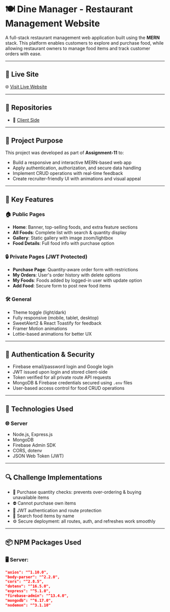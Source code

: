 # 🍽️ Dine Manager - Restaurant Management Website

A full-stack restaurant management web application built using the **MERN** stack. This platform enables customers to explore and purchase food, while allowing restaurant owners to manage food items and track customer orders with ease.

---

## 🔗 Live Site

🌐 [Visit Live Website](https://restaurant-management-sy-6dee9.web.app/)

---

## 📂 Repositories

- 🔧 [Client Side](https://github.com/AbuSufianMahin/Dine-manager-client)

---

## 🎯 Project Purpose

This project was developed as part of **Assignment-11** to:
- Build a responsive and interactive MERN-based web app
- Apply authentication, authorization, and secure data handling
- Implement CRUD operations with real-time feedback
- Create recruiter-friendly UI with animations and visual appeal

---

## 🚀 Key Features

### 🏠 Public Pages
- **Home**: Banner, top-selling foods, and extra feature sections
- **All Foods**: Complete list with search & quantity display
- **Gallery**: Static gallery with image zoom/lightbox
- **Food Details**: Full food info with purchase option

### 🔒 Private Pages (JWT Protected)
- **Purchase Page**: Quantity-aware order form with restrictions
- **My Orders**: User's order history with delete options
- **My Foods**: Foods added by logged-in user with update option
- **Add Food**: Secure form to post new food items

### 🛠️ General
- Theme toggle (light/dark)
- Fully responsive (mobile, tablet, desktop)
- SweetAlert2 & React Toastify for feedback
- Framer Motion animations
- Lottie-based animations for better UX

---

## 🔐 Authentication & Security

- Firebase email/password login and Google login
- JWT issued upon login and stored client-side
- Token verified for all private route API requests
- MongoDB & Firebase credentials secured using `.env` files
- User-based access control for food CRUD operations

---

## 🧰 Technologies Used

### 🌐 Server
- Node.js, Express.js
- MongoDB
- Firebase Admin SDK
- CORS, dotenv
- JSON Web Token (JWT)

---

## 🔍 Challenge Implementations

- 🔄 Purchase quantity checks: prevents over-ordering & buying unavailable items
- ⛔ Cannot purchase own items
- 🔐 JWT authentication and route protection
- 🔎 Search food items by name
- ⚙️ Secure deployment: all routes, auth, and refreshes work smoothly

---

## 📦 NPM Packages Used

### 🖥️ Server:
```json
"axios": "^1.10.0",
"body-parser": "^2.2.0",
"cors": "^2.8.5",
"dotenv": "^16.5.0",
"express": "^5.1.0",
"firebase-admin": "^13.4.0",
"mongodb": "^6.17.0",
"nodemon": "^3.1.10"
